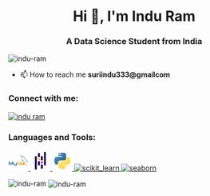 <h1 align="center">Hi 👋, I'm Indu Ram</h1>
<h3 align="center">A Data Science Student from India</h3>


<p align="left"> <img src="https://komarev.com/ghpvc/?username=indu-ram&label=Profile%20views&color=0e75b6&style=flat" alt="indu-ram" /> </p>

- 📫 How to reach me **suriindu333@gmailcom**

<h3 align="left">Connect with me:</h3>
<p align="left">
<a href="https://linkedin.com/in/indu ram" target="blank"><img align="center" src="https://raw.githubusercontent.com/rahuldkjain/github-profile-readme-generator/master/src/images/icons/Social/linked-in-alt.svg" alt="indu ram" height="30" width="40" /></a>
</p>

<h3 align="left">Languages and Tools:</h3>
<p align="left"> <a href="https://www.mysql.com/" target="_blank" rel="noreferrer"> <img src="https://raw.githubusercontent.com/devicons/devicon/master/icons/mysql/mysql-original-wordmark.svg" alt="mysql" width="40" height="40"/> </a> <a href="https://pandas.pydata.org/" target="_blank" rel="noreferrer"> <img src="https://raw.githubusercontent.com/devicons/devicon/2ae2a900d2f041da66e950e4d48052658d850630/icons/pandas/pandas-original.svg" alt="pandas" width="40" height="40"/> </a> <a href="https://www.python.org" target="_blank" rel="noreferrer"> <img src="https://raw.githubusercontent.com/devicons/devicon/master/icons/python/python-original.svg" alt="python" width="40" height="40"/> </a> <a href="https://scikit-learn.org/" target="_blank" rel="noreferrer"> <img src="https://upload.wikimedia.org/wikipedia/commons/0/05/Scikit_learn_logo_small.svg" alt="scikit_learn" width="40" height="40"/> </a> <a href="https://seaborn.pydata.org/" target="_blank" rel="noreferrer"> <img src="https://seaborn.pydata.org/_images/logo-mark-lightbg.svg" alt="seaborn" width="40" height="40"/> </a> </p>

<p><img align="left" src="https://github-readme-stats.vercel.app/api/top-langs?username=indu-ram&show_icons=true&locale=en&layout=compact" alt="indu-ram" /></p>

<p>&nbsp;<img align="center" src="https://github-readme-stats.vercel.app/api?username=indu-ram&show_icons=true&locale=en" alt="indu-ram" /></p>


